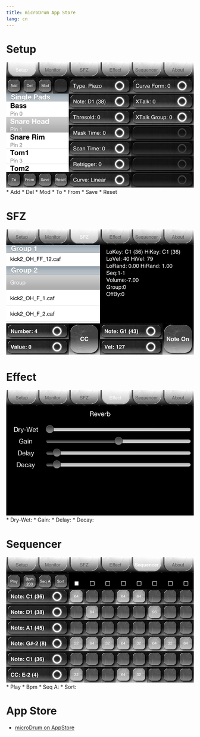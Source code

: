 ```yaml
---
title: microDrum App Store
lang: cn
---
```

# Setup

<img src="./Screenshot-2012.07.28-17.09.06.png" alt="Setup" class="img-responsive">
* Add
* Del
* Mod
* To
* From
* Save
* Reset

# SFZ

<img src="./Screenshot-2012.07.28-17.16.34.png" alt="SFZ" class="img-responsive">

# Effect

<img src="./Screenshot-2012.07.28-17.10.09.png" alt="Effect" class="img-responsive">
* Dry-Wet:
* Gain:
* Delay:
* Decay:

# Sequencer

<img src="./Screenshot-2012.07.28-17.17.29.png" alt="Sequencer" class="img-responsive">
* Play
* Bpm
* Seq A:
* Sort:

# App Store

* [microDrum on AppStore](http://itunes.apple.com/it/app/microdrum/id456244216)
